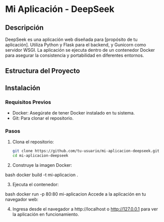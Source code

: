# Mi Aplicación - DeepSeek

## Descripción

DeepSeek es una aplicación web diseñada para [propósito de tu aplicación]. Utiliza Python y Flask para el backend, y Gunicorn como servidor WSGI. La aplicación se ejecuta dentro de un contenedor Docker para asegurar la consistencia y portabilidad en diferentes entornos.

## Estructura del Proyecto


## Instalación

### Requisitos Previos

- Docker: Asegúrate de tener Docker instalado en tu sistema.
- Git: Para clonar el repositorio.

### Pasos

1. Clona el repositorio:
   ```bash
   git clone https://github.com/tu-usuario/mi-aplicacion-deepseek.git
   cd mi-aplicacion-deepseek

2. Construye la imagen Docker:

bash
docker build -t mi-aplicacion .

3. Ejecuta el contenedor:

bash
docker run -p 80:80 mi-aplicacion
Accede a la aplicación en tu navegador web:

4. Ingresa desde el navegador a http://localhost o http://127.0.0.1 para ver la aplicación en funcionamiento.